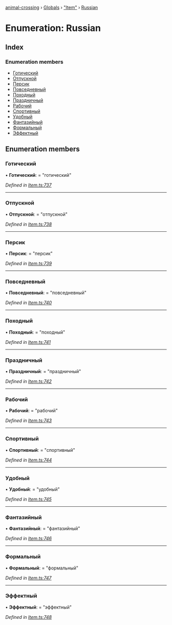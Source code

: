 [animal-crossing](../README.md) › [Globals](../globals.md) › ["Item"](../modules/_item_.md) › [Russian](_item_.russian.md)

# Enumeration: Russian

## Index

### Enumeration members

* [Готический](_item_.russian.md#готический)
* [Отпускной](_item_.russian.md#отпускной)
* [Персик](_item_.russian.md#персик)
* [Повседневный](_item_.russian.md#повседневный)
* [Походный](_item_.russian.md#походный)
* [Праздничный](_item_.russian.md#праздничный)
* [Рабочий](_item_.russian.md#рабочий)
* [Спортивный](_item_.russian.md#спортивный)
* [Удобный](_item_.russian.md#удобный)
* [Фантазийный](_item_.russian.md#фантазийный)
* [Формальный](_item_.russian.md#формальный)
* [Эффектный](_item_.russian.md#эффектный)

## Enumeration members

###  Готический

• **Готический**: = "готический"

*Defined in [Item.ts:737](https://github.com/Norviah/animal-crossing/blob/fc7c924/module/types/Item.ts#L737)*

___

###  Отпускной

• **Отпускной**: = "отпускной"

*Defined in [Item.ts:738](https://github.com/Norviah/animal-crossing/blob/fc7c924/module/types/Item.ts#L738)*

___

###  Персик

• **Персик**: = "персик"

*Defined in [Item.ts:739](https://github.com/Norviah/animal-crossing/blob/fc7c924/module/types/Item.ts#L739)*

___

###  Повседневный

• **Повседневный**: = "повседневный"

*Defined in [Item.ts:740](https://github.com/Norviah/animal-crossing/blob/fc7c924/module/types/Item.ts#L740)*

___

###  Походный

• **Походный**: = "походный"

*Defined in [Item.ts:741](https://github.com/Norviah/animal-crossing/blob/fc7c924/module/types/Item.ts#L741)*

___

###  Праздничный

• **Праздничный**: = "праздничный"

*Defined in [Item.ts:742](https://github.com/Norviah/animal-crossing/blob/fc7c924/module/types/Item.ts#L742)*

___

###  Рабочий

• **Рабочий**: = "рабочий"

*Defined in [Item.ts:743](https://github.com/Norviah/animal-crossing/blob/fc7c924/module/types/Item.ts#L743)*

___

###  Спортивный

• **Спортивный**: = "спортивный"

*Defined in [Item.ts:744](https://github.com/Norviah/animal-crossing/blob/fc7c924/module/types/Item.ts#L744)*

___

###  Удобный

• **Удобный**: = "удобный"

*Defined in [Item.ts:745](https://github.com/Norviah/animal-crossing/blob/fc7c924/module/types/Item.ts#L745)*

___

###  Фантазийный

• **Фантазийный**: = "фантазийный"

*Defined in [Item.ts:746](https://github.com/Norviah/animal-crossing/blob/fc7c924/module/types/Item.ts#L746)*

___

###  Формальный

• **Формальный**: = "формальный"

*Defined in [Item.ts:747](https://github.com/Norviah/animal-crossing/blob/fc7c924/module/types/Item.ts#L747)*

___

###  Эффектный

• **Эффектный**: = "эффектный"

*Defined in [Item.ts:748](https://github.com/Norviah/animal-crossing/blob/fc7c924/module/types/Item.ts#L748)*
